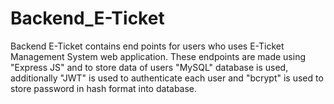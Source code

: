 # Backend_E-Ticket
Backend E-Ticket contains end points for users who uses E-Ticket Management System web application. These endpoints are made using "Express JS" and to store data of users "MySQL" database is used, additionally "JWT" is used to authenticate each user and "bcrypt" is used to store password in hash format into database.
